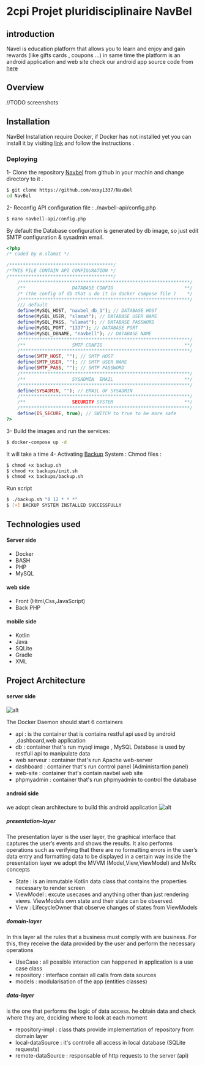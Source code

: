 

# 2cpi Projet pluridisciplinaire NavBel 

## introduction

Navel is education platform that allows you to learn and enjoy and gain rewards (like gifts cards , coupons ...) in same time
the platform is an android application and web site 
check our android app source code from [here](https://github.com/roiacult/NavBel-App) 

## Overview 
//TODO screenshots 
## Installation 
NavBel Installation require Docker, if Docker has not installed yet you can install it by visiting [link](https://docs.docker.com/install/) and follow the instructions .
### Deploying 
1- Clone the repository [Navbel](https://github.com/oxxy1337/NavBel) from github in your machin and change directory to it .
```bash
$ git clone https://github.com/oxxy1337/NavBel
cd NavBel
```
2- Reconfig API configuration file : ./navbell-api/config.php
```bash
$ nano navbell-api/config.php
```
By default the Database configuration is generated by db image, so just edit SMTP configuration & sysadmin email.
```php
<?php
/* coded by m.slamat */

/**************************************/
/*THIS FILE CONTAIN API CONFIGURATION */
/**************************************/
	/**************************************************************/
	/** 				DATABASE CONFIG 						 **/
	/* (the config of db that u do it in docker compose file ) 	  */
	/**************************************************************/
	/// default 
	define(MySQL_HOST, "navbel_db_1"); // DATABASE HOST 
	define(MySQL_USER, "slamat"); // DATABASE USER NAME
	define(MySQL_PASS, "slamat"); // DATABASE PASSWORD
	define(MySQL_PORT, "1337"); // DATABASE PORT 
	define(MySQL_DBNAME, "navbell"); // DATABASE NAME
	/**************************************************************/
	/** 				SMTP CONFIG 	 						 **/
	/**************************************************************/
	define(SMTP_HOST, ""); // SMTP HOST 
	define(SMTP_USER, ""); // SMTP USER NAME
	define(SMTP_PASS, ""); // SMTP PASSWORD
	/**************************************************************/
	/** 				SYSADMIN  EMAIL 	 					 **/
	/**************************************************************/
	define(SYSADMIN, ""); // EMAIL OF SYSADMIN
	/**************************************************************/
	/** 				SECURITY SYSTEM	  	 					 **/
	/**************************************************************/
	define(IS_SECURE, true); // SWITCH to true to be more safe 
?>
```
3- Build the images and run the services:
```bash
$ docker-compose up -d
```
It will take a time 
4- Activating [Backup](https://github.com/oxxy1337/NavBel/blob/master/docs/backup.pdf) System : 
Chmod files : 
```bash
$ chmod +x backup.sh 
$ chmod +x backups/init.sh
$ chmod +x backups/backup.sh
```
Run script 
```bash
$ ./backup.sh "0 12 * * *"
$ [+] BACKUP SYSTEM INSTALLED SUCCESSFULLY
```


##   Technologies used
#### Server side
- Docker
- BASH
- PHP
- MySQL

 #### web side
- Front (Html,Css,JavaScript)
-  Back PHP
#### mobile side 
- Kotlin 
- Java
- SQLite
- Gradle
- XML 
## Project Architecture
#### server side
![alt](https://i.imgur.com/AjgPbEo.png)


The Docker Daemon should start 6 containers
-   api :  is the container that is contains restful api used by android ,dashboard,web  application 
- db : container that's run mysql image , MySQL Database  is used by restfull api to manipulate data
- web serveur : container that's run Apache web-server
- dashboard : container that's run control panel (Administartion panel)
- web-site : container that's contain navbel web site
- phpmyadmin : container that's run phpmyadmin to control the database 
#### android side 
we adopt clean architecture to build this android application 
![alt](https://i.imgur.com/QJQXx7P.png)

##### presentation-layer
The presentation layer is the user layer, the graphical interface that captures the user’s events and shows the results. It also performs operations such as verifying that there are no formatting errors in the user’s data entry and formatting data to be displayed in a certain way
 inside the presentation layer we adopt the MVVM (Model,View,ViewModel) and MvRx concepts
   * State : is an immutable Kotlin data class that contains the properties necessary to render screen
   * ViewModel : excute usecases and anything other than just rendering views. ViewModels own state and their state can be observed.
   * View : LifecycleOwner that observe changes of states from ViewModels
##### domain-layer
In this layer all the rules that a business must comply with are business. For this, they receive the data provided by the user and perform the necessary operations
   * UseCase : all possible interaction can happened in application is a use case class
   * repository : interface contain all calls from data sources
   * models : modularisation of the app (entities classes)
##### data-layer
is the one that performs the logic of data access. he obtain data and check where they are, deciding where to look at each moment
   * repository-impl : class thats provide implementation of repository from domain layer  
   * local-dataSource : it's controlle all access in local database (SQLite requests)
   * remote-dataSource : responsable of http requests to the server (api)
